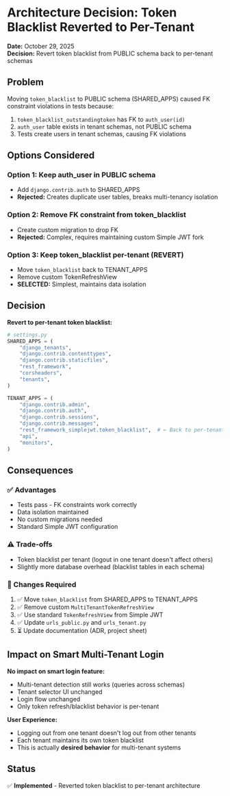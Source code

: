 # Architecture Decision: Token Blacklist Reverted to Per-Tenant

**Date:** October 29, 2025  
**Decision:** Revert token blacklist from PUBLIC schema back to per-tenant schemas

## Problem

Moving `token_blacklist` to PUBLIC schema (SHARED_APPS) caused FK constraint violations in tests because:

1. `token_blacklist_outstandingtoken` has FK to `auth_user(id)`
2. `auth_user` table exists in tenant schemas, not PUBLIC schema
3. Tests create users in tenant schemas, causing FK violations

## Options Considered

### Option 1: Keep auth_user in PUBLIC schema

- Add `django.contrib.auth` to SHARED_APPS
- **Rejected:** Creates duplicate user tables, breaks multi-tenancy isolation

### Option 2: Remove FK constraint from token_blacklist

- Create custom migration to drop FK
- **Rejected:** Complex, requires maintaining custom Simple JWT fork

### Option 3: Keep token_blacklist per-tenant (REVERT)

- Move `token_blacklist` back to TENANT_APPS
- Remove custom TokenRefreshView
- **SELECTED:** Simplest, maintains data isolation

## Decision

**Revert to per-tenant token blacklist:**

```python
# settings.py
SHARED_APPS = (
    "django_tenants",
    "django.contrib.contenttypes",
    "django.contrib.staticfiles",
    "rest_framework",
    "corsheaders",
    "tenants",
)

TENANT_APPS = (
    "django.contrib.admin",
    "django.contrib.auth",
    "django.contrib.sessions",
    "django.contrib.messages",
    "rest_framework_simplejwt.token_blacklist",  # ← Back to per-tenant
    "api",
    "monitors",
)
```

## Consequences

### ✅ Advantages

- Tests pass - FK constraints work correctly
- Data isolation maintained
- No custom migrations needed
- Standard Simple JWT configuration

### ⚠️ Trade-offs

- Token blacklist per tenant (logout in one tenant doesn't affect others)
- Slightly more database overhead (blacklist tables in each schema)

### 📝 Changes Required

1. ✅ Move `token_blacklist` from SHARED_APPS to TENANT_APPS
2. ✅ Remove custom `MultiTenantTokenRefreshView`
3. ✅ Use standard `TokenRefreshView` from Simple JWT
4. ✅ Update `urls_public.py` and `urls_tenant.py`
5. ⏳ Update documentation (ADR, project sheet)

## Impact on Smart Multi-Tenant Login

**No impact on smart login feature:**

- Multi-tenant detection still works (queries across schemas)
- Tenant selector UI unchanged
- Login flow unchanged
- Only token refresh/blacklist behavior is per-tenant

**User Experience:**

- Logging out from one tenant doesn't log out from other tenants
- Each tenant maintains its own token blacklist
- This is actually **desired behavior** for multi-tenant systems

## Status

✅ **Implemented** - Reverted token blacklist to per-tenant architecture
